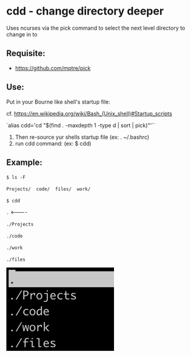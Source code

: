 # cdd - change directory deeper

Uses ncurses via the pick command to select the next level 
directory to change in to

## Requisite:

* https://github.com/mptre/pick

## Use:

Put in your Bourne like shell's startup file:

cf. https://en.wikipedia.org/wiki/Bash_(Unix_shell)#Startup_scripts

`alias cdd='cd "$(find . -maxdepth 1 -type d | sort | pick)"'``

1. Then re-source yur shells startup file (ex:  . ~/.bashrc)
2. run cdd command: (ex: $ cdd)

## Example:

`$ ls -F`

`Projects/  code/  files/  work/`

`$ cdd`

`.` <----

`./Projects`

`./code`

`./work`

`./files`

![Screenshot](https://github.com/KevinPInscoe/unix-hacks/blob/master/cdd/cdd-example.png?raw=true)


